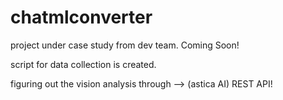 # chatmlconverter

project under case study from dev team. Coming Soon!

script for data collection is created. 

figuring out the vision analysis through -->  (astica AI) REST API! 
